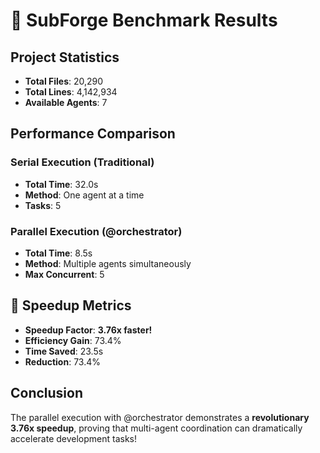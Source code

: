 
# 🚀 SubForge Benchmark Results

## Project Statistics
- **Total Files**: 20,290
- **Total Lines**: 4,142,934
- **Available Agents**: 7

## Performance Comparison

### Serial Execution (Traditional)
- **Total Time**: 32.0s
- **Method**: One agent at a time
- **Tasks**: 5

### Parallel Execution (@orchestrator)
- **Total Time**: 8.5s
- **Method**: Multiple agents simultaneously
- **Max Concurrent**: 5

## 🎯 Speedup Metrics
- **Speedup Factor**: **3.76x faster!**
- **Efficiency Gain**: 73.4%
- **Time Saved**: 23.5s
- **Reduction**: 73.4%

## Conclusion
The parallel execution with @orchestrator demonstrates a **revolutionary 3.76x speedup**,
proving that multi-agent coordination can dramatically accelerate development tasks!
